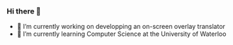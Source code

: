 ### Hi there 👋

- 🔭 I’m currently working on developping an on-screen overlay translator
- 🌱 I’m currently learning Computer Science at the University of Waterloo
<!--
**Feelmywraft/Feelmywraft** is a ✨ _special_ ✨ repository because its `README.md` (this file) appears on your GitHub profile.

Here are some ideas to get you started:


- 🔭 I’m currently working on developping an on-screen overlay translator
- 🌱 I’m currently learning Computer Science at the University of Waterloo
-->
 
 
